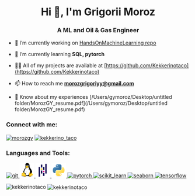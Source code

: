 <h1 align="center">Hi 👋, I'm Grigorii Moroz</h1>
<h3 align="center">A ML and Oil & Gas Engineer</h3>

- 🔭 I’m currently working on [HandsOnMachineLearning repo](https://github.com/Kekkerinotaco/Hands-on-machine-learning)

- 🌱 I’m currently learning **SQL, pytorch**

- 👨‍💻 All of my projects are available at [https://github.com/Kekkerinotaco](https://github.com/Kekkerinotaco)

- 📫 How to reach me **morozgrigoriyy@gmail.com**

- 📄 Know about my experiences [/Users/gymoroz/Desktop/untitled folder/MorozGY_resume.pdf](/Users/gymoroz/Desktop/untitled folder/MorozGY_resume.pdf)

<h3 align="left">Connect with me:</h3>
<p align="left">
<a href="https://linkedin.com/in/morozgy" target="blank"><img align="center" src="https://raw.githubusercontent.com/rahuldkjain/github-profile-readme-generator/master/src/images/icons/Social/linked-in-alt.svg" alt="morozgy" height="30" width="40" /></a>
<a href="https://instagram.com/kekkerino_taco" target="blank"><img align="center" src="https://raw.githubusercontent.com/rahuldkjain/github-profile-readme-generator/master/src/images/icons/Social/instagram.svg" alt="kekkerino_taco" height="30" width="40" /></a>
</p>

<h3 align="left">Languages and Tools:</h3>
<p align="left"> <a href="https://git-scm.com/" target="_blank" rel="noreferrer"> <img src="https://www.vectorlogo.zone/logos/git-scm/git-scm-icon.svg" alt="git" width="40" height="40"/> </a> <a href="https://www.linux.org/" target="_blank" rel="noreferrer"> <img src="https://raw.githubusercontent.com/devicons/devicon/master/icons/linux/linux-original.svg" alt="linux" width="40" height="40"/> </a> <a href="https://pandas.pydata.org/" target="_blank" rel="noreferrer"> <img src="https://raw.githubusercontent.com/devicons/devicon/2ae2a900d2f041da66e950e4d48052658d850630/icons/pandas/pandas-original.svg" alt="pandas" width="40" height="40"/> </a> <a href="https://www.python.org" target="_blank" rel="noreferrer"> <img src="https://raw.githubusercontent.com/devicons/devicon/master/icons/python/python-original.svg" alt="python" width="40" height="40"/> </a> <a href="https://pytorch.org/" target="_blank" rel="noreferrer"> <img src="https://www.vectorlogo.zone/logos/pytorch/pytorch-icon.svg" alt="pytorch" width="40" height="40"/> </a> <a href="https://scikit-learn.org/" target="_blank" rel="noreferrer"> <img src="https://upload.wikimedia.org/wikipedia/commons/0/05/Scikit_learn_logo_small.svg" alt="scikit_learn" width="40" height="40"/> </a> <a href="https://seaborn.pydata.org/" target="_blank" rel="noreferrer"> <img src="https://seaborn.pydata.org/_images/logo-mark-lightbg.svg" alt="seaborn" width="40" height="40"/> </a> <a href="https://www.tensorflow.org" target="_blank" rel="noreferrer"> <img src="https://www.vectorlogo.zone/logos/tensorflow/tensorflow-icon.svg" alt="tensorflow" width="40" height="40"/> </a> </p>

<p><img align="left" src="https://github-readme-stats.vercel.app/api/top-langs?username=kekkerinotaco&show_icons=true&locale=en&layout=compact" alt="kekkerinotaco" /></p>

<p>&nbsp;<img align="center" src="https://github-readme-stats.vercel.app/api?username=kekkerinotaco&show_icons=true&locale=en" alt="kekkerinotaco" /></p>

